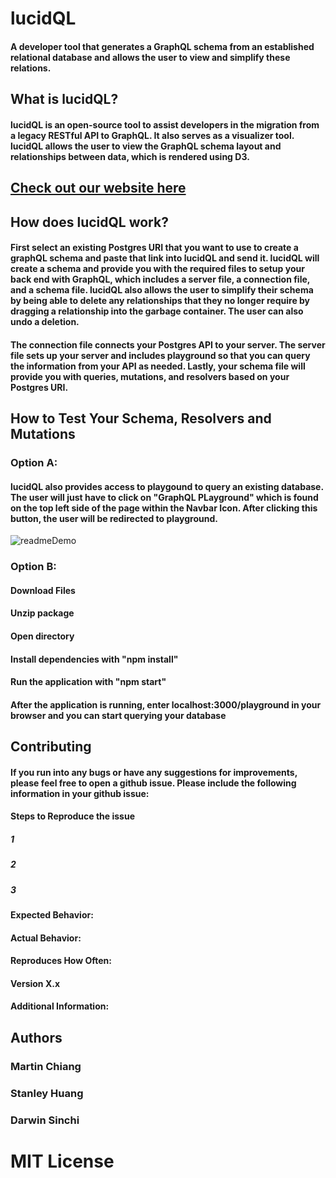 # lucidQL
 <h4 className="text">
          A developer tool that generates a GraphQL schema from an established relational database and allows the user to view and simplify these relations.
 </h4>
 <h2>What is lucidQL?</h2>
  <h4>lucidQL is an open-source tool to assist developers in the migration from a legacy RESTful API to GraphQL. It also serves as a visualizer tool. lucidQL allows the user to view the GraphQL schema layout and relationships between data, which is rendered using D3.
  </h4>
  <h2>
<a class="nav-link" href="http://www.lucidql.com/">
                Check out our website here
      </a>
  </h2>
 <h2>How does lucidQL work?</h2>
 <h4>First select an existing Postgres URI that you want to use to create a graphQL schema and paste that link into lucidQL and send it. lucidQL will create a schema and provide you with the required files to setup your back end with GraphQL, which includes a server file, a connection file, and a schema file. lucidQL also allows the user to simplify their schema by being able to delete any relationships that they no longer require by dragging a relationship into the garbage container. The user can also undo a deletion. </h4>
 <h4>The connection file connects your Postgres API to your server. The server file sets up your server and includes playground so that you can query the information from your API as needed. Lastly, your schema file will provide you with queries, mutations, and resolvers based on your Postgres URI.</h4>
 
  <h2 className="howto">
              How to Test Your Schema, Resolvers and Mutations
            </h2>
                    <h3 className="optionA">Option A:</h3>
    <h4 className="text">
            lucidQL also provides access to playgound to query an existing
            database. The user will just have to click on "GraphQL PLayground"
            which is found on the top left side of the page within the Navbar
            Icon. After clicking this button, the user will be redirected to
            playground.
    </h4>
     <img
          src="https://media.giphy.com/media/HhVpUqlOj2T4Bwme8K/giphy.gif"
          alt="readmeDemo"
        ></img>
         <h3 className="optionB">Option B:</h3>
          <h4 className="text">Download Files</h4>
          <h4 className="text">Unzip package</h4>
          <h4 className="text">Open directory</h4>
          <h4 className="text">Install dependencies with "npm install" </h4>
          <h4 className="text">Run the application with "npm start"</h4>
          <h4 className="text">
            After the application is running, enter localhost:3000/playground in
            your browser and you can start querying your database
          </h4>
    <h2>Contributing</h2>
         <h4>If you run into any bugs or have any suggestions for improvements, please feel free to open a github issue. Please include the following information in your github issue:</h4>
     <h4>Steps to Reproduce the issue</h4>
     <h5>1</h5>
     <h5>2</h5>
      <h5>3</h5>
     <h4>Expected Behavior:</h4>
     <h4>Actual Behavior:</h4>
     <h4>Reproduces How Often:</h4>
     <h4>Version X.x</h4>
     <h4>Additional Information:</h4>
     <h2>Authors</h2>
     <h3>Martin Chiang</h3>
      <h3>Stanley Huang</h3>
       <h3>Darwin Sinchi</h3>
       <h1>MIT License</h1>

     
          
 
